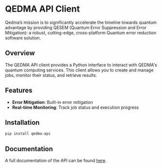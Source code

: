 # QEDMA API Client

Qedma’s mission is to significantly accelerate the timeline towards quantum advantage by providing QESEM (Quantum Error Suppression and Error Mitigation): a robust, cutting-edge, cross-platform Quantum error reduction software solution.

## Overview

The QEDMA API client provides a Python interface to interact with QEDMA's quantum computing services. This client allows you to create and manage jobs, monitor their status, and retrieve results.

## Features

- **Error Mitigation**: Built-in error mitigation
- **Real-time Monitoring**: Track job status and execution progress

## Installation

```bash
pip install qedma-api
```

## Documentation
A full documentation of the API can be found [here](https://docs.qedma.io/).
